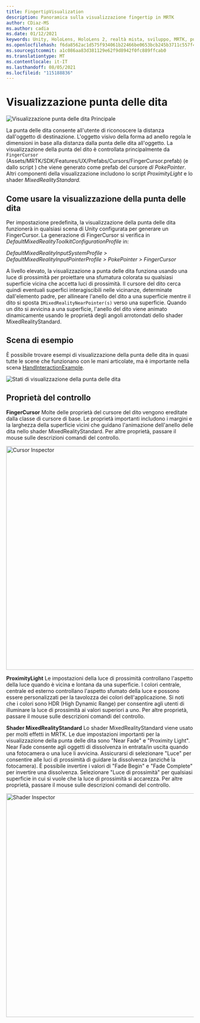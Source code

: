 ```yaml
---
title: FingertipVisualization
description: Panoramica sulla visualizzazione fingertip in MRTK
author: CDiaz-MS
ms.author: cadia
ms.date: 01/12/2021
keywords: Unity, HoloLens, HoloLens 2, realtà mista, sviluppo, MRTK, punta delle dita
ms.openlocfilehash: f6da8562ac1d575f934061b22466be0653bcb245b3711c557f484df4dd59db2a
ms.sourcegitcommit: a1c086aa83d381129e62f9d8942f0fc889ffcab0
ms.translationtype: MT
ms.contentlocale: it-IT
ms.lasthandoff: 08/05/2021
ms.locfileid: "115188836"
---
```

# <a name="fingertip-visualization"></a>Visualizzazione punta delle dita

![Visualizzazione punta delle dita Principale](../images/fingertip/MRTK_FingertipVisualization_Main.png)

La punta delle dita consente all'utente di riconoscere la distanza dall'oggetto di destinazione. L'oggetto visivo della forma ad anello regola le dimensioni in base alla distanza dalla punta delle dita all'oggetto. La visualizzazione della punta del dito è controllata principalmente da `FingerCursor` (Assets/MRTK/SDK/Features/UX/Prefabs/Cursors/FingerCursor.prefab) (e dallo script ) che viene generato come prefab del cursore *di PokePointer*. Altri componenti della visualizzazione includono lo script *ProximityLight* e lo shader *MixedRealityStandard.*

## <a name="how-to-use-the-fingertip-visualization"></a>Come usare la visualizzazione della punta delle dita

Per impostazione predefinita, la visualizzazione della punta delle dita funzionerà in qualsiasi scena di Unity configurata per generare un FingerCursor. La generazione di FingerCursor si verifica in *DefaultMixedRealityToolkitConfigurationProfile* in:

*DefaultMixedRealityInputSystemProfile > DefaultMixedRealityInputPointerProfile > PokePointer > FingerCursor*

A livello elevato, la visualizzazione a punta delle dita funziona usando una luce di prossimità per proiettare una sfumatura colorata su qualsiasi superficie vicina che accetta luci di prossimità. Il cursore del dito cerca quindi eventuali superfici interagiscibili nelle vicinanze, determinate dall'elemento padre, per allineare l'anello del dito a una superficie mentre il dito si sposta `IMixedRealityNearPointer(s)` verso una superficie. Quando un dito si avvicina a una superficie, l'anello del dito viene animato dinamicamente usando le proprietà degli angoli arrotondati dello shader MixedRealityStandard.

## <a name="example-scene"></a>Scena di esempio

È possibile trovare esempi di visualizzazione della punta delle dita in quasi tutte le scene che funzionano con le mani articolate, ma è importante nella scena [HandInteractionExample](../example-scenes/hand-interaction-examples.md).

![Stati di visualizzazione della punta delle dita](../images/fingertip/MRTK_FingertipVisualization_States.png)

## <a name="inspector-properties"></a>Proprietà del controllo

**FingerCursor** Molte delle proprietà del cursore del dito vengono ereditate dalla classe di cursore di base. Le proprietà importanti includono i margini e la larghezza della superficie vicini che guidano l'animazione dell'anello delle dita nello shader MixedRealityStandard. Per altre proprietà, passare il mouse sulle descrizioni comandi del controllo.

<img src="../images/fingertip/MRTK_FingertipVisualization_Finger_Cursor_Inspector.png" width="600" alt="Cursor Inspector">

**ProximityLight** Le impostazioni della luce di prossimità controllano l'aspetto della luce quando è vicina e lontana da una superficie. I colori centrale, centrale ed esterno controllano l'aspetto sfumato della luce e possono essere personalizzati per la tavolozza dei colori dell'applicazione. Si noti che i colori sono HDR (High Dynamic Range) per consentire agli utenti di illuminare la luce di prossimità ai valori superiori a uno. Per altre proprietà, passare il mouse sulle descrizioni comandi del controllo.

**Shader MixedRealityStandard** Lo shader MixedRealityStandard viene usato per molti effetti in MRTK. Le due impostazioni importanti per la visualizzazione della punta delle dita sono "Near Fade" e "Proximity Light". Near Fade consente agli oggetti di dissolvenza in entrata/in uscita quando una fotocamera o una luce li avvicina. Assicurarsi di selezionare "Luce" per consentire alle luci di prossimità di guidare la dissolvenza (anziché la fotocamera). È possibile invertire i valori di "Fade Begin" e "Fade Complete" per invertire una dissolvenza. Selezionare "Luce di prossimità" per qualsiasi superficie in cui si vuole che la luce di prossimità si accarezza. Per altre proprietà, passare il mouse sulle descrizioni comandi del controllo.

<img src="../images/fingertip/MRTK_FingertipVisualization_Mixed_Reality_Standard_Shader_Inspector.png" width="600" alt="Shader Inspector">

